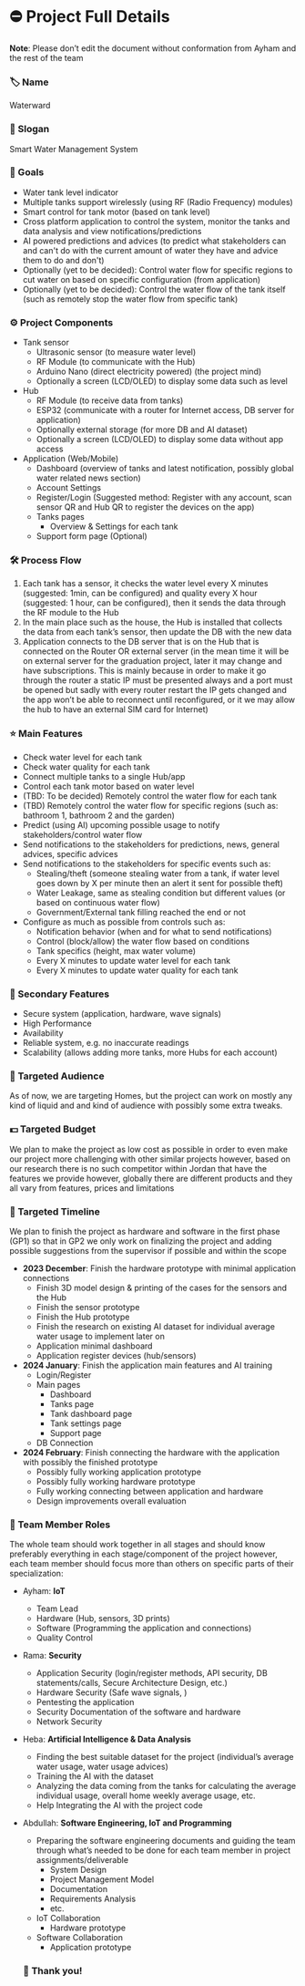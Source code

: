 # ⛔ Project Full Details

**Note**: Please don’t edit the document without conformation from Ayham and the rest of the team

### 🏷️ Name

Waterward

### 📢 Slogan

Smart Water Management System

### 🎯 Goals

- Water tank level indicator
- Multiple tanks support wirelessly (using RF (Radio Frequency) modules)
- Smart control for tank motor (based on tank level)
- Cross platform application to control the system, monitor the tanks and data analysis and view notifications/predictions
- AI powered predictions and advices (to predict what stakeholders can and can't do with the current amount of water they have and advice them to do and don't)
- Optionally (yet to be decided): Control water flow for specific regions to cut water on based on specific configuration (from application)
- Optionally (yet to be decided): Control the water flow of the tank itself (such as remotely stop the water flow from specific tank)

### ⚙️ Project Components

- Tank sensor
    - Ultrasonic sensor (to measure water level)
    - RF Module (to communicate with the Hub)
    - Arduino Nano (direct electricity powered) (the project mind)
    - Optionally a screen (LCD/OLED) to display some data such as level
- Hub
    - RF Module (to receive data from tanks)
    - ESP32 (communicate with a router for Internet access, DB server for application)
    - Optionally external storage (for more DB and AI dataset)
    - Optionally a screen (LCD/OLED) to display some data without app access
- Application (Web/Mobile)
    - Dashboard (overview of tanks and latest notification, possibly global water related news section)
    - Account Settings
    - Register/Login (Suggested method: Register with any account, scan sensor QR and Hub QR to register the devices on the app)
    - Tanks pages
        - Overview & Settings for each tank
    - Support form page (Optional)

### 🛠️ Process Flow

1. Each tank has a sensor, it checks the water level every X minutes (suggested: 1min, can be configured) and quality every X hour (suggested: 1 hour,  can be configured), then it sends the data through the RF module to the Hub
2. In the main place such as the house, the Hub is installed that collects the data from each tank’s sensor, then update the DB with the new data
3. Application connects to the DB server that is on the Hub that is connected on the Router OR external server (in the mean time it will be on external server for the graduation project, later it may change and have subscriptions. This is mainly because in order to make it go through the router a static IP must be presented always and a port must be opened but sadly with every router restart the IP gets changed and the app won’t be able to reconnect until reconfigured, or it we may allow the hub to have an external SIM card for Internet)

### ⭐ Main Features

- Check water level for each tank
- Check water quality for each tank
- Connect multiple tanks to a single Hub/app
- Control each tank motor based on water level
- (TBD: To be decided) Remotely control the water flow for each tank
- (TBD) Remotely control the water flow for specific regions (such as: bathroom 1, bathroom 2 and the garden)
- Predict (using AI) upcoming possible usage to notify stakeholders/control water flow
- Send notifications to the stakeholders for predictions, news, general advices, specific advices
- Send notifications to the stakeholders for specific events such as:
    - Stealing/theft (someone stealing water from a tank, if water level goes down by X per minute then an alert it sent for possible theft)
    - Water Leakage, same as stealing condition but different values (or based on continuous water flow)
    - Government/External tank filling reached the end or not
- Configure as much as possible from controls such as:
    - Notification behavior (when and for what to send notifications)
    - Control (block/allow) the water flow based on conditions
    - Tank specifics (height, max water volume)
    - Every X minutes to update water level for each tank
    - Every X minutes to update water quality for each tank

### 🌟 Secondary Features

- Secure system (application, hardware, wave signals)
- High Performance
- Availability
- Reliable system, e.g. no inaccurate readings
- Scalability (allows adding more tanks, more Hubs for each account)

### 👥 Targeted Audience

As of now, we are targeting Homes, but the project can work on mostly any kind of liquid and and kind of audience with possibly some extra tweaks.

### 💵 Targeted Budget

We plan to make the project as low cost as possible in order to even make our project more challenging with other similar projects however, based on our research there is no such competitor within Jordan that have the features we provide however, globally there are different products and they all vary from features, prices and limitations

### 📅 Targeted Timeline

We plan to finish the project as hardware and software in the first phase (GP1) so that in GP2 we only work on finalizing the project and adding possible suggestions from the supervisor if possible and within the scope

- **2023 December**: Finish the hardware prototype with minimal application connections
    - Finish 3D model design & printing of the cases for the sensors and the Hub
    - Finish the sensor prototype
    - Finish the Hub prototype
    - Finish the research on existing AI dataset for individual average water usage to implement later on
    - Application minimal dashboard
    - Application register devices (hub/sensors)
- **2024 January**: Finish the application main features and AI training
    - Login/Register
    - Main pages
        - Dashboard
        - Tanks page
        - Tank dashboard page
        - Tank settings page
        - Support page
    - DB Connection
- **2024 February**: Finish connecting the hardware with the application with possibly the finished prototype
    - Possibly fully working application prototype
    - Possibly fully working hardware prototype
    - Fully working connecting between application and hardware
    - Design improvements overall evaluation

### 👥 Team Member Roles

The whole team should work together in all stages and should know preferably everything in each stage/component of the project however, each team member should focus more than others on specific parts of their specialization:

- Ayham: **IoT**
    - Team Lead
    - Hardware (Hub, sensors, 3D prints)
    - Software (Programming the application and connections)
    - Quality Control
- Rama: **Security**
    - Application Security (login/register methods, API security, DB statements/calls, Secure Architecture Design, etc.)
    - Hardware Security (Safe wave signals, )
    - Pentesting the application
    - Security Documentation of the software and hardware
    - Network Security
- Heba: **Artificial Intelligence & Data Analysis**
    - Finding the best suitable dataset for the project (individual’s average water usage, water usage advices)
    - Training the AI with the dataset
    - Analyzing the data coming from the tanks for calculating the average individual usage, overall home weekly average usage, etc.
    - Help Integrating the AI with the project code
- Abdullah: **Software Engineering, IoT and Programming**
    - Preparing the software engineering documents and guiding the team through what’s needed to be done for each team member in project assignments/deliverable
        - System Design
        - Project Management Model
        - Documentation
        - Requirements Analysis
        - etc.
    - IoT Collaboration
        - Hardware prototype
    - Software Collaboration
        - Application prototype
    
    ### 🙏 Thank you!
